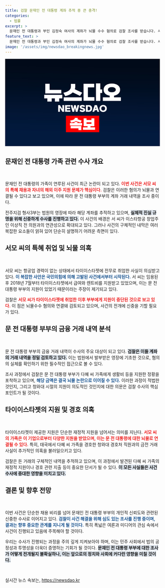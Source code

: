 ```yaml
---
title: 검찰 문재인 전 대통령 계좌 추적 중 큰 충격!
categories:
  - 법률
excerpt: >
  문재인 전 대통령과 부인 김정숙 여사의 계좌가 뇌물 수수 혐의로 검찰 조사를 받습니다. 사위 서모씨의 특혜 채용 및 해외 이주 지원 의혹이 드러나면서 이들의 생활비 지원 정황이 수사 대상에 올랐습니다.
feature_text: >
  문재인 전 대통령과 부인 김정숙 여사의 계좌가 뇌물 수수 혐의로 검찰 조사를 받습니다. 사위 서모씨의 특혜 채용 및 해외 이주 지원 의혹이 드러나면서 이들의 생활비 지원 정황이 수사 대상에 올랐습니다.
image: '/assets/img/newsdao_breakingnews.jpg'
---
```


<p><img src="/assets/img/newsdao_breakingnews.jpg" alt="koreaapp 속보" /></p>

<h2 data-ke-size="size26">문재인 전 대통령 가족 관련 수사 개요</h2>

<p data-ke-size="size16">&nbsp;</p>

<p>문재인 전 대통령의 가족이 연루된 사건이 최근 논란이 되고 있다. <b><span style="color: #ee2323;">이번 사건은 서모 씨의 특혜 채용과 자녀의 해외 이주 지원 문제가 핵심이다.</span></b> 검찰은 이러한 혐의가 뇌물과 연결될 수 있다고 보고 있으며, 이에 따라 문 전 대통령 부부의 계좌 거래 내역을 조사 중이다. </p>

<p>전주지검 형사3부는 법원의 영장에 따라 해당 계좌를 추적하고 있으며, <b><span style="background-color: #21538527;">실체적 진실 규명을 위해 신중하게 수사를 진행하고 있다.</span></b> 이 사건의 배경은 서 씨가 이스타항공 창업주인 이상직 전 의원과의 연관성으로 확대되고 있다. 그러나 사건의 구체적인 내막은 여러 복잡한 요소들이 얽혀 있어 단순히 설명하기 어려운 측면이 있다.</p>

<h2 data-ke-size="size26">서모 씨의 특혜 취업 및 뇌물 의혹</h2>

<p data-ke-size="size16">&nbsp;</p>

<p>서모 씨는 항공업 경력이 없는 상태에서 타이이스타젯에 전무로 취업한 사실이 의심받고 있다. <b><span style="color: #1a5490;">이 복잡한 사안은 국민의힘에 의해 고발된 사건에서부터 시작된다.</span></b> 서 씨는 임용된 후 2018년 7월부터 타이이스타젯에서 급여와 렌트비를 지원받고 있었으며, 이는 문 전 대통령 부부의 지원이 있었기 때문이라는 주장이 제기되고 있다.</p>

<p>검찰은 <b><span style="color: #ee2323;">서모 씨가 타이이스타젯에 취업한 이후 부부에게 지원이 중단된 것으로 보고 있다.</span></b> 이 점은 뇌물수수 혐의와 연결돼 검토되고 있으며, 사건의 전개에 신중을 기할 필요가 있다.</p>

<h2 data-ke-size="size26">문 전 대통령 부부의 금융 거래 내역 분석</h2>

<p data-ke-size="size16">&nbsp;</p>

<p>문 전 대통령 부부의 금융 거래 내역이 수사의 주요 대상이 되고 있다. <b><span style="background-color: #21538527;">검찰은 이들 계좌의 거래 내역을 정밀 검토하고 있다.</span></b> 이는 법원에서 발부받은 영장에 기초한 것으로, 혐의의 실체를 확인하기 위한 필수적인 접근으로 볼 수 있다.</p>

<p>조사 과정에서 검찰은 문 전 대통령 부부가 다혜 씨 가족에게 생활비 등을 지원한 정황을 포착하고 있으며, <b><span style="color: #1a5490;">해당 금액은 결국 뇌물 논란으로 이어질 수 있다.</span></b> 이러한 과정이 적법한 것인지, 그리고 청와대 시절의 지원이 의도적인 것인지에 대한 의문은 검찰 수사의 핵심 포인트가 될 것이다.</p>

<h2 data-ke-size="size26">타이이스타젯의 지원 및 경호 의혹</h2>

<p data-ke-size="size16">&nbsp;</p>

<p>타이이스타젯이 제공한 지원은 단순한 재정적 지원을 넘어서는 의미를 지닌다. <b><span style="color: #ee2323;">서모 씨의 가족은 이 기업으로부터 다양한 지원을 받았으며, 이는 문 전 대통령에 대한 뇌물로 연결될 수 있다.</span></b> 특히, 태국에서 다혜 씨 가족을 경호한 청와대 경호처 직원과의 금전 거래 사실이 추가적인 의혹을 불러일으키고 있다.</p>

<p>검찰은 돈 거래의 구체적인 내역을 추적하고 있으며, 이 과정에서 발견된 다혜 씨 가족의 재정적 지원이나 경호 관련 지출 등이 중요한 단서가 될 수 있다. <b><span style="background-color: #21538527;">이 모든 사실들은 사건 수사에 중대한 영향을 미치고 있다.</span></b></p>

<h2 data-ke-size="size26">결론 및 향후 전망</h2>

<p data-ke-size="size16">&nbsp;</p>

<p>이번 사건은 단순한 채용 비리를 넘어 문재인 전 대통령 부부의 개인적 신뢰도와 관련된 신중한 수사로 이어지고 있다. <b><span style="color: #1a5490;">검찰이 사건 해결을 위해 심도 있는 조사를 진행 중이며, 결과는 향후 중요한 관계를 지니게 될 것이다.</span></b> 특히 폭넓은 여론과 미디어의 관심 속에서 사건이 진행되고 있음에 주목해야 할 것이다.</p>

<p>우리는 수사가 진행되는 과정을 주의 깊게 지켜보아야 하며, 이는 민주 사회에서 법의 공정성과 투명성을 더욱더 증명하는 기회가 될 것이다. <b><span style="background-color: #21538527;">문재인 전 대통령 부부에 대한 조사가 어떻게 전개될지 불확실하나, 이는 앞으로의 정치와 사회에 커다란 영향을 미칠 것이다.</span></b> </p>

<p data-ke-size="size16">&nbsp;</p>
실시간 뉴스 속보는, <a href="https://newsdao.kr" rel="dofollow">https://newsdao.kr</a>


